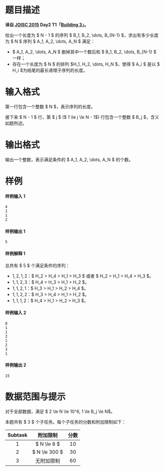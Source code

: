 
# 题目描述

**译自 [JOISC 2015](https://www.ioi-jp.org/camp/2015/2015-sp-tasks/index.html) Day2 T1「[Building 3](https://www.ioi-jp.org/camp/2015/2015-sp-tasks/2015-sp-d2.pdf)」。**

给出一个长度为 $ N - 1 $ 的序列 $ B_1, B_2, \dots, B_{N-1} $，求出有多少长度为 $ N $ 序列 $ A_1, A_2, \dots, A_N $ 满足：

+ $ A_1, A_2, \dots, A_N $ 删掉其中一个数后和 $ B_1, B_2, \dots, B_{N-1} $ 一样；
+ 存在一个长度为 $ N $ 的排列 $H_1, H_2, \dots, H_N $，使得 $ A_i $ 是以 $ H_i $为结尾的最长递增子序列的长度。

# 输入格式

第一行包含一个整数 $ N $，表示序列的长度。

接下来 $ N - 1 $ 行，第 $ j $ ($ 1 \le j \le N - 1$) 行包含一个整数 $ B_j $，含义如题所述。

# 输出格式

输出一个整数，表示满足条件的 $ A_1, A_2, \dots, A_N $ 的个数。

# 样例

#### 样例输入 1
```plain
4
1
1
2
```

#### 样例输出 1
```plain
5
```

#### 样例解释 1

总共有 $ 5 $ 个满足条件的序列：

+ $1, 2, 1, 2$：$ H_2 > H_4 > H_1 > H_3 $ 或者 $ H_2 > H_1 > H_4 > H_3 $。
+ $1, 1, 2, 3$：$ H_4 > H_3 > H_1 > H_2 $。
+ $1, 1, 2, 1$：$ H_3 > H_1 > H_2 > H_4 $。
+ $1, 1, 2, 2$：$ H_3 > H_4 > H_1 > H_2 $。
+ $1, 1, 1, 2$：$ H_4 > H_1 > H_2 > H_3 $。


#### 样例输入 2
```plain
8
1
1
2
1
2
3
1
```

#### 样例输出 2
```plain
15
```

# 数据范围与提示

对于全部数据，满足 $ 2 \le N \le 10^6, 1 \le B_j \le N$。

本题共有 $ 3 $ 个子任务。每个子任务的分数和附加限制如下：

| Subtask | 附加限制 | 分数 |
|:-------:|:-------:|:---:|
| 1 | $ N \le 8 $ | 10 |
| 2 | $ N \le 300 $ | 30 |
| 3 | 无附加限制 | 60 |


